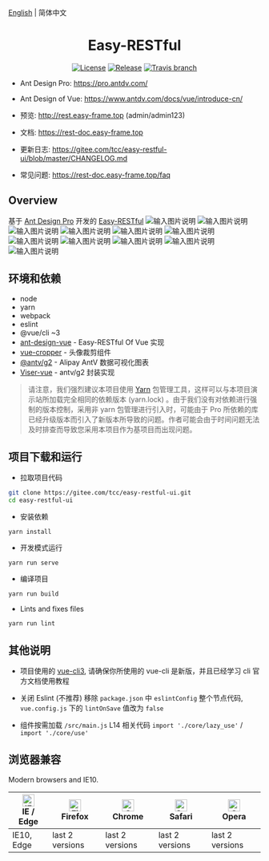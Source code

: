 [English](./README.md) | 简体中文

<h1 align="center">Easy-RESTful</h1>

<div align="center">

[![License](https://img.shields.io/npm/l/package.json.svg?style=flat)](https://github.com/vueComponent/ant-design-vue-pro/blob/master/LICENSE)
[![Release](https://img.shields.io/github/release/vueComponent/ant-design-vue-pro.svg?style=flat)](https://github.com/vueComponent/ant-design-vue-pro/releases/latest)
[![Travis branch](https://travis-ci.org/vueComponent/ant-design-vue-pro.svg?branch=master)](https://travis-ci.org/vueComponent/ant-design-vue-pro)

</div>

- Ant Design Pro: https://pro.antdv.com/
- Ant Design of Vue: https://www.antdv.com/docs/vue/introduce-cn/
  
- 预览: http://rest.easy-frame.top (admin/admin123)
- 文档: https://rest-doc.easy-frame.top
- 更新日志: https://gitee.com/tcc/easy-restful-ui/blob/master/CHANGELOG.md
- 常见问题: https://rest-doc.easy-frame.top/faq


Overview
----

基于 [Ant Design Pro](https://pro.antdv.com/) 开发的 [Easy-RESTful](https://gitee.com/tcc/easy-restful-ui)
![输入图片说明](https://images.gitee.com/uploads/images/2021/0121/222316_2510773b_74191.png "huaban (6).png")
![输入图片说明](https://images.gitee.com/uploads/images/2021/0104/235932_23e99e0f_74191.png "huaban (3).png")
![输入图片说明](https://images.gitee.com/uploads/images/2021/0104/235941_baf33ff4_74191.png "huaban (5).png")
![输入图片说明](https://images.gitee.com/uploads/images/2021/0104/235950_b078c99e_74191.png "huaban (6).png")
![输入图片说明](https://images.gitee.com/uploads/images/2021/0104/235959_31c1787c_74191.png "huaban (7).png")
![输入图片说明](https://images.gitee.com/uploads/images/2021/0105/000006_8ec910ef_74191.png "huaban (8).png")
![输入图片说明](https://images.gitee.com/uploads/images/2021/0105/000020_b7c97590_74191.png "huaban (9).png")
![输入图片说明](https://images.gitee.com/uploads/images/2021/0121/222406_06a3e3e3_74191.png "huaban (5).png")
![输入图片说明](https://images.gitee.com/uploads/images/2021/0121/222415_0bea9627_74191.png "huaban (4).png")
![输入图片说明](https://images.gitee.com/uploads/images/2021/0121/222424_fb7166a9_74191.png "huaban (3).png")
![输入图片说明](https://images.gitee.com/uploads/images/2021/0121/222432_045e0c21_74191.png "huaban (2).png")

环境和依赖
----

- node
- yarn
- webpack
- eslint
- @vue/cli ~3
- [ant-design-vue](https://github.com/vueComponent/ant-design-vue) - Easy-RESTful Of Vue 实现
- [vue-cropper](https://github.com/xyxiao001/vue-cropper) - 头像裁剪组件
- [@antv/g2](https://antv.alipay.com/zh-cn/index.html) - Alipay AntV 数据可视化图表
- [Viser-vue](https://viserjs.github.io/docs.html#/viser/guide/installation)  - antv/g2 封装实现

> 请注意，我们强烈建议本项目使用 [Yarn](https://yarnpkg.com/) 包管理工具，这样可以与本项目演示站所加载完全相同的依赖版本 (yarn.lock) 。由于我们没有对依赖进行强制的版本控制，采用非 yarn 包管理进行引入时，可能由于 Pro 所依赖的库已经升级版本而引入了新版本所导致的问题。作者可能会由于时间问题无法及时排查而导致您采用本项目作为基项目而出现问题。



项目下载和运行
----

- 拉取项目代码
```bash
git clone https://gitee.com/tcc/easy-restful-ui.git
cd easy-restful-ui
```

- 安装依赖
```
yarn install
```

- 开发模式运行
```
yarn run serve
```

- 编译项目
```
yarn run build
```

- Lints and fixes files
```
yarn run lint
```



其他说明
----

- 项目使用的 [vue-cli3](https://cli.vuejs.org/guide/), 请确保你所使用的 vue-cli 是新版，并且已经学习 cli 官方文档使用教程

- 关闭 Eslint (不推荐) 移除 `package.json` 中 `eslintConfig` 整个节点代码, `vue.config.js` 下的 `lintOnSave` 值改为 `false`

- 组件按需加载 `/src/main.js` L14 相关代码 `import './core/lazy_use'` / `import './core/use'`

## 浏览器兼容

Modern browsers and IE10.

| [<img src="https://raw.githubusercontent.com/alrra/browser-logos/master/src/edge/edge_48x48.png" alt="IE / Edge" width="24px" height="24px" />](http://godban.github.io/browsers-support-badges/)</br>IE / Edge | [<img src="https://raw.githubusercontent.com/alrra/browser-logos/master/src/firefox/firefox_48x48.png" alt="Firefox" width="24px" height="24px" />](http://godban.github.io/browsers-support-badges/)</br>Firefox | [<img src="https://raw.githubusercontent.com/alrra/browser-logos/master/src/chrome/chrome_48x48.png" alt="Chrome" width="24px" height="24px" />](http://godban.github.io/browsers-support-badges/)</br>Chrome | [<img src="https://raw.githubusercontent.com/alrra/browser-logos/master/src/safari/safari_48x48.png" alt="Safari" width="24px" height="24px" />](http://godban.github.io/browsers-support-badges/)</br>Safari | [<img src="https://raw.githubusercontent.com/alrra/browser-logos/master/src/opera/opera_48x48.png" alt="Opera" width="24px" height="24px" />](http://godban.github.io/browsers-support-badges/)</br>Opera |
| --- | --- | --- | --- | --- |
| IE10, Edge | last 2 versions | last 2 versions | last 2 versions | last 2 versions |